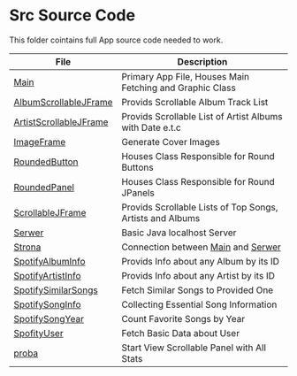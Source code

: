 
# Src Source Code

This folder cointains full App source code needed to work.

| File             | Description                                                                |
| ----------------- | ------------------------------------------------------------------ |
| [Main](Main) |Primary App File, Houses Main Fetching and Graphic Class|
| [AlbumScrollableJFrame](AlbumScrollableJFrame) |Provids Scrollable Album Track List|
| [ArtistScrollableJFrame](ArtistScrollableJFrame) |Provids Scrollable List of Artist Albums with Date e.t.c |
|[ImageFrame](ImageFrame)|Generate Cover Images|
|[RoundedButton](RoundedButton)|Houses Class Responsible for Round Buttons|
|[RoundedPanel](RoundedPanel)|Houses Class Responsible for Round JPanels|
|[ScrollableJFrame](ScrollableJFrame)|Provids Scrollable Lists of Top Songs, Artists and Albums|
|[Serwer](Serwer)|Basic Java localhost Server|
|[Strona](Strona)|Connection between [Main](Main) and [Serwer](Serwer)|
|[SpotifyAlbumInfo](SpotifyAlbumInfo)|Provids Info about any Album by its ID|
|[SpotifyArtistInfo](SpotifyArtistInfo)|Provids Info about any Artist by its ID|
|[SpotifySimilarSongs](SpotifyArtistInfo)|Fetch Similar Songs to Provided One|
|[SpotifySongInfo](SpotifySongInfo)|Collecting Essential Song Information|
|[SpotifySongYear](SpotifySongYear)|Count Favorite Songs by Year|
|[SpofityUser](SpofityUser)|Fetch Basic Data about User |
|[proba](proba)|Start View Scrollable Panel with All Stats|


